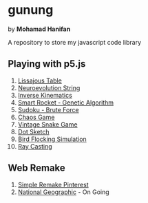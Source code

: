 # gunung

by **Mohamad Hanifan**

A repository to store my javascript code library

## Playing with p5.js

1. [Lissajous Table](https://hanifanm.github.io/p5js/1-lissajous-table)
2. [Neuroevolution String](https://hanifanm.github.io/p5js/2-neuroevolution-string)
3. [Inverse Kinematics](https://hanifanm.github.io/p5js/3-inverse-kinematics)
4. [Smart Rocket - Genetic Algorithm](https://hanifanm.github.io/p5js/4-smart-rocket)
5. [Sudoku - Brute Force](https://hanifanm.github.io/p5js/5-sudoku-brute-force)
6. [Chaos Game](https://hanifanm.github.io/p5js/6-chaos-game)
7. [Vintage Snake Game](https://hanifanm.github.io/p5js/7-snake-game)
8. [Dot Sketch](https://hanifanm.github.io/p5js/8-dot-sketch)
9. [Bird Flocking Simulation](https://hanifanm.github.io/p5js/9-bird-flocking-simulation)
9. [Ray Casting](https://hanifanm.github.io/p5js/10-ray-casting)

## Web Remake

1. [Simple Remake Pinterest](https://hanifanm.github.io/web-remake/pinterest)
2. [National Geographic](https://hanifanm.github.io/web-remake/nationalgeographic) - On Going